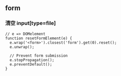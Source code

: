 
## form

### 清空 input[type=file]

```
// e => DOMelement
function resetFormElement(e) {
  e.wrap('<form>').closest('form').get(0).reset();
  e.unwrap();

  // Prevent form submission
  e.stopPropagation();
  e.preventDefault();
}
```

